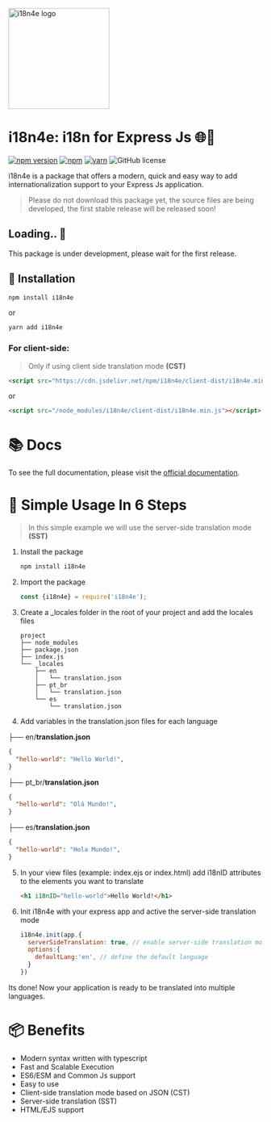 
<p>
  <a href="/" target="blank"><img src="https://github.com/luiisp/i18n4e/assets/115284250/5338d39e-7cfd-4bc5-b5f1-ae4c708d5b9d" width="200" alt="i18n4e logo" /></a>
</p>

# i18n4e: i18n for Express Js 🌐👾
[![npm version](https://badge.fury.io/js/i18n4e.svg)](https://badge.fury.io/js/i18n4e)
[![npm](https://img.shields.io/npm/dt/i18n4e.svg)](https://www.npmjs.com/package/i18n4e)
[![yarn](https://img.shields.io/badge/yarn-1.0.0-blue.svg)](https://yarnpkg.com/en/package/i18n4e)
![GitHub license](https://img.shields.io/github/license/luiisp/i18n4e.svg)


i18n4e is a package that offers a modern, quick and easy way to add internationalization support to your Express Js application.

> Please do not download this package yet, the source files are being developed, the first stable release will be released soon!

## Loading.. 🚧
This package is under development, please wait for the first release.

## 🚀 Installation
```bash
npm install i18n4e
```
or 

```bash
yarn add i18n4e
```

### For client-side:
> Only if using client side translation mode **(CST)**

```html
<script src="https://cdn.jsdelivr.net/npm/i18n4e/client-dist/i18n4e.min.js"></script>
```

or 

```html
<script src="/node_modules/i18n4e/client-dist/i18n4e.min.js"></script>
```


# 📚 Docs

To see the full documentation, please visit the [official documentation](https://luiisp.github.io/i18n4e-docs).

# 📖 Simple Usage In 6 Steps
> In this simple example we will use the server-side translation mode **(SST)**

1. Install the package
    ```bash
    npm install i18n4e
    ```

2. Import the package
      ```javascript
      const {i18n4e} = require('i18n4e');
      ```

3. Create a _locales folder in the root of your project and add the locales files
    ```
    project
    ├── node_modules
    ├── package.json
    ├── index.js
    └── _locales
        ├── en
        │   └── translation.json
        ├── pt_br
        │   └── translation.json
        └── es
            └── translation.json

    ```

4. Add variables in the translation.json files for each language

├── en/**translation.json**
```json
{
  "hello-world": "Hello World!",
}
```
├── pt_br/**translation.json**
```json
{
  "hello-world": "Olá Mundo!",
}
```
├── es/**translation.json**
```json
{
  "hello-world": "Hola Mundo!",
}
```

5. In your view files (example: index.ejs or index.html) add i18nID attributes to the elements you want to translate
    ```html
    <h1 i18nID="hello-world">Hello World!</h1>
    ```


6. Init i18n4e with your express app and active the server-side translation mode
    ```javascript
    i18n4e.init(app,{
      serverSideTranslation: true, // enable server-side translation mode
      options:{
        defaultLang:'en', // define the default language
      }
    })
    ```

Its done! Now your application is ready to be translated into multiple languages.






# 📦 Benefits

- Modern syntax written with typescript
- Fast and Scalable Execution
- ES6/ESM and Common Js support
- Easy to use
- Client-side translation mode based on JSON (CST)
- Server-side translation (SST)
- HTML/EJS support

